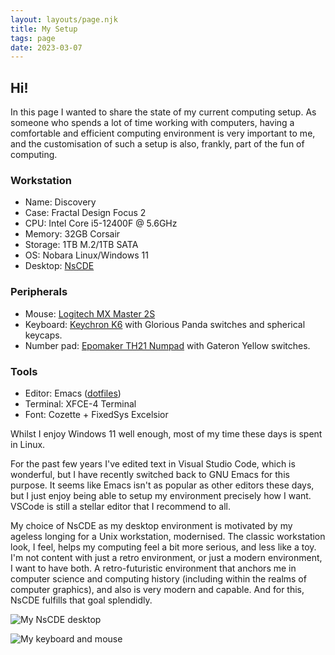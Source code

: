 ```yaml
---
layout: layouts/page.njk
title: My Setup
tags: page
date: 2023-03-07
---
```


## Hi! 

In this page I wanted to share the state of my current computing setup. As someone who spends a lot of time working with computers, having a comfortable and efficient computing environment is very important to me, and the customisation of such a setup is also, frankly, part of the fun of computing.

### Workstation

* Name: Discovery
* Case: Fractal Design Focus 2
* CPU: Intel Core i5-12400F @ 5.6GHz
* Memory: 32GB Corsair
* Storage: 1TB M.2/1TB SATA
* OS: Nobara Linux/Windows 11
* Desktop: [NsCDE](https://github.com/NsCDE/NsCDE)

### Peripherals

* Mouse: [Logitech MX Master 2S](https://www.amazon.com/Logitech-Master-Wireless-Mouse-Rechargeable/dp/B071YZJ1G1/)
* Keyboard: [Keychron K6](https://www.amazon.com/Keychron-Wireless-Bluetooth-Mechanical-Keyboard/dp/B09YY9GVD4) with Glorious Panda switches and spherical keycaps. 
* Number pad: [Epomaker TH21 Numpad](https://www.amazon.com/gp/product/B09ZNVLQSR) with Gateron Yellow switches. 

### Tools

* Editor: Emacs ([dotfiles](https://github.com/Softwave/emacs.d))
* Terminal: XFCE-4 Terminal 
* Font: Cozette + FixedSys Excelsior 

Whilst I enjoy Windows 11 well enough, most of my time these days is spent in Linux.

For the past few years I've edited text in Visual Studio Code, which is wonderful, but I have recently switched back to GNU Emacs for this purpose. It seems like Emacs isn't as popular as other editors these days, but I just enjoy being able to setup my environment precisely how I want. VSCode is still a stellar editor that I recommend to all.

My choice of NsCDE as my desktop environment is motivated by my ageless longing for a Unix workstation, modernised. The classic workstation look, I feel, helps my computing feel a bit more serious, and less like a toy. I'm not content with just a retro environment, or just a modern environment, I want to have both. A retro-futuristic environment that anchors me in computer science and computing history (including within the realms of computer graphics), and also is very modern and capable. And for this, NsCDE fulfills that goal splendidly.

![My NsCDE desktop](https://cdn.discordapp.com/attachments/971817308433571843/1118601097481830500/Screenshot_2023-06-14_12-00-47.png)

![My keyboard and mouse](https://cdn.discordapp.com/attachments/971817308433571843/1131589588821999626/IMG_2036.JPG)
